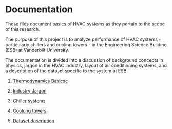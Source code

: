 # Documentation

These files document basics of HVAC systems as they pertain to the scope of this research.

The purpose of this project is to analyze performance of HVAC systems - particularly chillers and cooling towers - in the Engineering Science Building (ESB) at Vanderbilt University.

The documentation is divided into a discussion of background concepts in physics, jargon in the HVAC industry, layout of air conditioning systems, and a description of the dataset specific to the system at ESB.

1. [Thermodynamics Basicsc](0-thermo-basics.md)

2. [Industry Jargon](1-industry-terms.md)

3. [Chiller systems](2-chiller.md)

4. [Coolong towers](3-cooling-tower.md)

5. [Dataset description](4-dataset.md)
